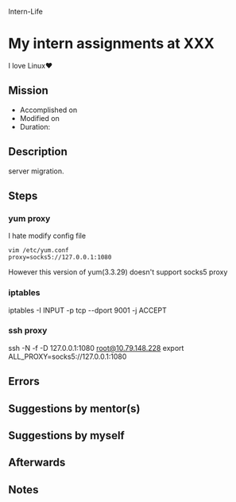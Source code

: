 Intern-Life
# My intern assignments at XXX
I love Linux♥

## Mission 
* Accomplished on 
* Modified on 
* Duration: 


## Description
server migration.

## Steps
### yum proxy
I hate modify config file
```
vim /etc/yum.conf
proxy=socks5://127.0.0.1:1080
```
However this version of yum(3.3.29) doesn't support socks5 proxy
### iptables
iptables -I INPUT -p tcp --dport 9001 -j ACCEPT

### ssh proxy
ssh -N -f -D 127.0.0.1:1080 root@10.79.148.228
export ALL_PROXY=socks5://127.0.0.1:1080


## Errors


## Suggestions by mentor(s)


## Suggestions by myself


## Afterwards

## Notes
